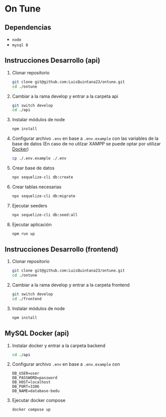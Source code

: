 # On Tune

## Dependencias
- `node`
- `mysql 8`

## Instrucciones Desarrollo (api)

1. Clonar repositorio
    ```sh
    git clone git@github.com:LuisQuintana23/ontune.git
    cd ./ontune
    ```
2. Cambiar a la rama develop y entrar a la carpeta api
    ```sh
    git switch develop
    cd ./api
    ```
3. Instalar módulos de node
    ```sh
    npm install
    ```
4. Configurar archivo `.env` en base a `.env.example` con
   las variables de la base de datos (En caso de no utilzar XAMPP
   se puede optar por utilizar [Docker](#mysql-docker))
    ```sh
    cp ./.env.example ./.env
    ```

5. Crear base de datos
     ```sh
     npx sequelize-cli db:create
     ```
6. Crear tablas necesarias
      ```sh
      npx sequelize-cli db:migrate
      ```
7. Ejecutar seeders
      ```sh
      npx sequelize-cli db:seed:all
      ```

8. Ejecutar aplicación
      ```sh
      npm run up
      ```

## Instrucciones Desarrollo (frontend)

1. Clonar repositorio
    ```sh
    git clone git@github.com:LuisQuintana23/ontune.git
    cd ./ontune
    ```
2. Cambiar a la rama develop y entrar a la carpeta frontend
    ```sh
    git switch develop
    cd ./frontend
    ```
3. Instalar módulos de node
    ```sh
    npm install
    ```

## MySQL Docker (api)
1. Instalar docker y entrar a la carpeta backend
      ```sh
      cd ./api
      ```

2. Configurar archivo `.env` en base a `.env.example` con
   ```dotenv
   DB_USER=user
   DB_PASSWORD=password
   DB_HOST=localhost
   DB_PORT=3306
   DB_NAME=database-bedu
   ```

3. Ejecutar docker compose
   ```sh
   docker compose up
   ```
